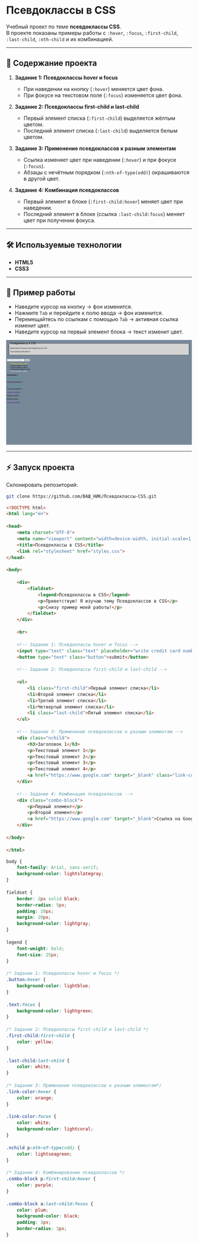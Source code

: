 # Псевдоклассы в CSS

Учебный проект по теме **псевдоклассы CSS**.  
В проекте показаны примеры работы с `:hover`, `:focus`, `:first-child`, `:last-child`, `:nth-child` и их комбинацией.

---

## 📂 Содержание проекта
1. **Задание 1: Псевдоклассы hover и focus**
   - При наведении на кнопку (`:hover`) меняется цвет фона.
   - При фокусе на текстовом поле (`:focus`) изменяется цвет фона.

2. **Задание 2: Псевдоклассы first-child и last-child**
   - Первый элемент списка (`:first-child`) выделяется жёлтым цветом.
   - Последний элемент списка (`:last-child`) выделяется белым цветом.

3. **Задание 3: Применение псевдоклассов к разным элементам**
   - Ссылка изменяет цвет при наведении (`:hover`) и при фокусе (`:focus`).
   - Абзацы с нечётным порядком (`:nth-of-type(odd)`) окрашиваются в другой цвет.

4. **Задание 4: Комбинация псевдоклассов**
   - Первый элемент в блоке (`:first-child:hover`) меняет цвет при наведении.
   - Последний элемент в блоке (ссылка `:last-child:focus`) меняет цвет при получении фокуса.

---

## 🛠 Используемые технологии
- **HTML5**
- **CSS3**

---

## 📸 Пример работы
- Наведите курсор на кнопку → фон изменится.
- Нажмите `Tab` и перейдите к полю ввода → фон изменится.
- Перемещайтесь по ссылкам с помощью `Tab` → активная ссылка изменит цвет.
- Наведите курсор на первый элемент блока → текст изменит цвет.

![Пример сайта](web_review.png)

---

## ⚡ Запуск проекта
Склонировать репозиторий:
```bash
git clone https://github.com/ВАШ_НИК/Псевдоклассы-CSS.git
```
```html
<!DOCTYPE html>
<html lang="en">

<head>
    <meta charset="UTF-8">
    <meta name="viewport" content="width=device-width, initial-scale=1.0">
    <title>Псевдоклассы в CSS</title>
    <link rel="stylesheet" href="styles.css">
</head>

<body>
    
    <div>
        <fieldset>
            <legend>Псевдоклассы в CSS</legend>
            <p>Приветствую! Я изучаю тему Псевдоклассов в CSS</p>
            <p>Снизу пример моей работы!</p>
        </fieldset>
    </div>

    <br>

    <!-- Задание 1: Псевдоклассы hover и focus -->
    <input type="text" class="text" placeholder="write credit card number">
    <button type="text" class="button">submit</button>

    <!-- Задание 2: Псевдоклассы first-child и last-child -->
    
    <ul>
        <li class="first-child">Первый элемент списка</li>
        <li>Второй элемент списка</li>
        <li>Третий элемент списка</li>
        <li>Четвертый элемент списка</li>
        <li class="last-child">Пятый элемент списка</li>
    </ul>

    <!-- Задание 3: Применение псевдоклассов к разным элементам -->
    <div class="nchild">
        <h3>Заголовок 1</h3>
        <p>Текстовый элемент 1</p>
        <p>Текстовый элемент 2</p>
        <p>Текстовый элемент 3</p>
        <p>Текстовый элемент 4</p>
        <a href="https://www.google.com" target="_blank" class="link-color">Ссылка на Google</a>
    </div>

    <!-- Задание 4: Комбинация псевдоклассов -->
    <div class="combo-block">
        <p>Первый элемент</p>
        <p>Второй элемент</p>
        <a href="https://www.google.com" target="_blank">Ссылка на Google</a>
    </div>

</body>

</html>
```
```css
body {
    font-family: Arial, sans-serif;
    background-color: lightslategray;
}

fieldset {
    border: 2px solid black;
    border-radius: 5px;
    padding: 10px;
    margin: 20px;
    background-color: lightgray;
}

legend {
    font-weight: bold;
    font-size: 25px;
}

/* Задание 1: Псевдоклассы hover и focus */
.button:hover {
    background-color: lightblue;
}

.text:focus {
    background-color: lightgreen;
}

/* Задание 2: Псевдоклассы first-child и last-child */
.first-child:first-child {
    color: yellow;
}

.last-child:last-child {
    color: white;
}

/* Задание 3: Применение псевдоклассов к разным элементам*/
.link-color:hover {
    color: orange;
}

.link-color:focus {
    color: white;
    background-color: lightcoral;
}

.nchild p:nth-of-type(odd) {
    color: lightseagreen;
}

/* Задание 4: Комбинирование псевдоклассов */
.combo-block p:first-child:hover {
    color: purple;
}

.combo-block a:last-child:focus {
    color: plum;
    background-color: black;
    padding: 3px;
    border-radius: 3px;
}
```
